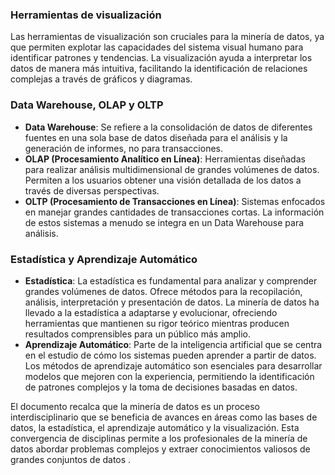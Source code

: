 
### Herramientas de visualización

Las herramientas de visualización son cruciales para la minería de datos, ya que permiten explotar las capacidades del sistema visual humano para identificar patrones y tendencias. La visualización ayuda a interpretar los datos de manera más intuitiva, facilitando la identificación de relaciones complejas a través de gráficos y diagramas.

### Data Warehouse, OLAP y OLTP

- **Data Warehouse**: Se refiere a la consolidación de datos de diferentes fuentes en una sola base de datos diseñada para el análisis y la generación de informes, no para transacciones.
- **OLAP (Procesamiento Analítico en Línea)**: Herramientas diseñadas para realizar análisis multidimensional de grandes volúmenes de datos. Permiten a los usuarios obtener una visión detallada de los datos a través de diversas perspectivas.
- **OLTP (Procesamiento de Transacciones en Línea)**: Sistemas enfocados en manejar grandes cantidades de transacciones cortas. La información de estos sistemas a menudo se integra en un Data Warehouse para análisis.

### Estadística y Aprendizaje Automático

- **Estadística**: La estadística es fundamental para analizar y comprender grandes volúmenes de datos. Ofrece métodos para la recopilación, análisis, interpretación y presentación de datos. La minería de datos ha llevado a la estadística a adaptarse y evolucionar, ofreciendo herramientas que mantienen su rigor teórico mientras producen resultados comprensibles para un público más amplio.
- **Aprendizaje Automático**: Parte de la inteligencia artificial que se centra en el estudio de cómo los sistemas pueden aprender a partir de datos. Los métodos de aprendizaje automático son esenciales para desarrollar modelos que mejoren con la experiencia, permitiendo la identificación de patrones complejos y la toma de decisiones basadas en datos.

El documento recalca que la minería de datos es un proceso interdisciplinario que se beneficia de avances en áreas como las bases de datos, la estadística, el aprendizaje automático y la visualización. Esta convergencia de disciplinas permite a los profesionales de la minería de datos abordar problemas complejos y extraer conocimientos valiosos de grandes conjuntos de datos .